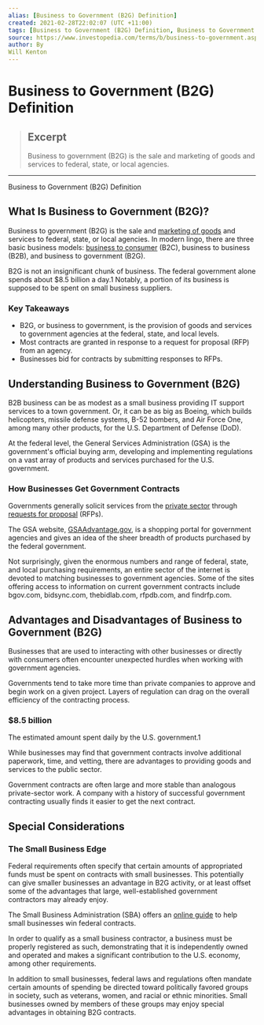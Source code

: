 ```yaml
---
alias: [Business to Government (B2G) Definition]
created: 2021-02-28T22:02:07 (UTC +11:00)
tags: [Business to Government (B2G) Definition, Business to Government (B2G) Definition]
source: https://www.investopedia.com/terms/b/business-to-government.asp
author: By
Will Kenton
---
```


# Business to Government (B2G) Definition

> ## Excerpt
> Business to government (B2G) is the sale and marketing of goods and services to federal, state, or local agencies.

---

Business to Government (B2G) Definition
## What Is Business to Government (B2G)?

Business to government (B2G) is the sale and [marketing of goods](https://www.investopedia.com/articles/financial-theory/11/small-business-marketing-techniques.asp) and services to federal, state, or local agencies. In modern lingo, there are three basic business models: [business to consumer](https://www.investopedia.com/terms/b/btoc.asp) (B2C), business to business (B2B), and business to government (B2G).

B2G is not an insignificant chunk of business. The federal government alone spends about $8.5 billion a day.1 Notably, a portion of its business is supposed to be spent on small business suppliers.

### Key Takeaways

-   B2G, or business to government, is the provision of goods and services to government agencies at the federal, state, and local levels.
-   Most contracts are granted in response to a request for proposal (RFP) from an agency.
-   Businesses bid for contracts by submitting responses to RFPs.

## Understanding Business to Government (B2G)

B2B business can be as modest as a small business providing IT support services to a town government. Or, it can be as big as Boeing, which builds helicopters, missile defense systems, B-52 bombers, and Air Force One, among many other products, for the U.S. Department of Defense (DoD).

At the federal level, the General Services Administration (GSA) is the government's official buying arm, developing and implementing regulations on a vast array of products and services purchased for the U.S. government.

### How Businesses Get Government Contracts

Governments generally solicit services from the [private sector](https://www.investopedia.com/terms/p/private-sector.asp) through [requests for proposal](https://www.investopedia.com/terms/r/request-for-proposal.asp) (RFPs).

The GSA website, [GSAAdvantage.gov](https://www.gsaadvantage.gov/advantage/main/home.do), is a shopping portal for government agencies and gives an idea of the sheer breadth of products purchased by the federal government.

Not surprisingly, given the enormous numbers and range of federal, state, and local purchasing requirements, an entire sector of the internet is devoted to matching businesses to government agencies. Some of the sites offering access to information on current government contracts include bgov.com, bidsync.com, thebidlab.com, rfpdb.com, and findrfp.com.

## Advantages and Disadvantages of Business to Government (B2G)

Businesses that are used to interacting with other businesses or directly with consumers often encounter unexpected hurdles when working with government agencies.

Governments tend to take more time than private companies to approve and begin work on a given project. Layers of regulation can drag on the overall efficiency of the contracting process.

### $8.5 billion

The estimated amount spent daily by the U.S. government.1

While businesses may find that government contracts involve additional paperwork, time, and vetting, there are advantages to providing goods and services to the public sector.

Government contracts are often large and more stable than analogous private-sector work. A company with a history of successful government contracting usually finds it easier to get the next contract.

## Special Considerations

### The Small Business Edge

Federal requirements often specify that certain amounts of appropriated funds must be spent on contracts with small businesses. This potentially can give smaller businesses an advantage in B2G activity, or at least offset some of the advantages that large, well-established government contractors may already enjoy.

The Small Business Administration (SBA) offers an [online guide](https://www.sba.gov/federal-contracting/contracting-guide/how-win-contracts) to help small businesses win federal contracts.

In order to qualify as a small business contractor, a business must be properly registered as such, demonstrating that it is independently owned and operated and makes a significant contribution to the U.S. economy, among other requirements.

In addition to small businesses, federal laws and regulations often mandate certain amounts of spending be directed toward politically favored groups in society, such as veterans, women, and racial or ethnic minorities. Small businesses owned by members of these groups may enjoy special advantages in obtaining B2G contracts.
